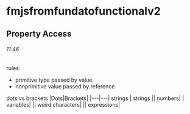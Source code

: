 # fmjsfromfundatofunctionalv2

## Property Access
###### 11:46
rules:
- primitive type passed by value
- nonprimitive value passed by reference

dots vs brackets
|Dots|Brackets|
|---|---|
strings | strings
|| numbers|
| variables|
|| weird characters|
|| expressions|
